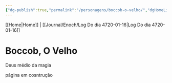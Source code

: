 ```yaml
---
{"dg-publish":true,"permalink":"/personagens/boccob-o-velho/","dgHomeLink":true,"dgPassFrontmatter":false}
---
```


[[Home|Home]] | [[Journal/Enoch/Log Do dia 4720-01-16|Log Do dia 4720-01-16]] 

# Boccob, O Velho
Deus médio da magia

página em cosntrução

